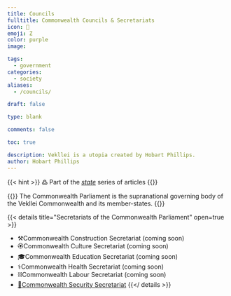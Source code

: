 ```yaml
---
title: Councils
fulltitle: Commonwealth Councils & Secretariats
icon: 🌸
emoji: Ζ
color: purple
image:

tags:
  - government
categories:
  - society
aliases:
  - /councils/

draft: false

type: blank

comments: false

toc: true

description: Vekllei is a utopia created by Hobart Phillips.
author: Hobart Phillips
---
```

{{< hint >}}
߷ Part of the *[state](/state/)* series of articles
{{</hint>}}

{{<hint panel>}}
The Commonwealth Parliament is the supranational governing body of the Vekllei Commonwealth and its member-states.
{{</hint>}}

{{< details title="Secretariats of the Commonwealth Parliament" open=true >}}
- <span class="navicon">⚒️</span>Commonwealth Construction Secretariat (coming soon)
- <!--<a href="/factbook/society/state/government/commonwealth/culture">--><span class="navicon">🏵</span>Commonwealth Culture Secretariat (coming soon)
- <!--<a href="/factbook/society/state/government/commonwealth/education">--><span class="navicon">🎓</span>Commonwealth Education Secretariat (coming soon)
- <span class="navicon">⚕️</span>Commonwealth Health Secretariat (coming soon)
- <span class="navicon">⛓️</span>Commonwealth Labour Secretariat (coming soon)
- <a href="/opsec/"><span class="navicon">🏹</span>Commonwealth Security Secretariat</a>
{{</ details >}}